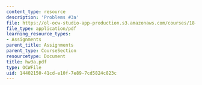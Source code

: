 ```yaml
---
content_type: resource
description: 'Problems #3a'
file: https://ol-ocw-studio-app-production.s3.amazonaws.com/courses/18-s66-the-art-of-counting-spring-2003/1440215041cde10f7e897cd5824c823c_hw3a.pdf
file_type: application/pdf
learning_resource_types:
- Assignments
parent_title: Assignments
parent_type: CourseSection
resourcetype: Document
title: hw3a.pdf
type: OCWFile
uid: 14402150-41cd-e10f-7e89-7cd5824c823c
---
```

